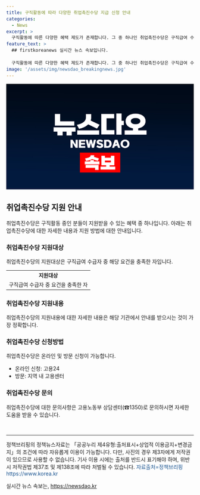 ```yaml
---
title: 구직활동에 따라 다양한 취업촉진수당 지급 신청 안내
categories:
  - News
excerpt: >
  구직활동에 따른 다양한 혜택 제도가 존재합니다. 그 중 하나인 취업촉진수당은 구직급여 수급자 중 일정 요건을 충족하는 자를 대상으로 하고 있습니다. 온라인 또는 고용센터를 통해 신청이 가능하며, 자세한 내용은 고용노동부 상담센터(☎1350)로 문의할 수 있습니다.
feature_text: >
  ## firstkoreanews 실시간 뉴스 속보입니다.

  구직활동에 따른 다양한 혜택 제도가 존재합니다. 그 중 하나인 취업촉진수당은 구직급여 수급자 중 일정 요건을 충족하는 자를 대상으로 하고 있습니다. 온라인 또는 고용센터를 통해 신청이 가능하며, 자세한 내용은 고용노동부 상담센터(☎1350)로 문의할 수 있습니다.
image: '/assets/img/newsdao_breakingnews.jpg'
---
```


<p><img src="/assets/img/newsdao_breakingnews.jpg" alt="firstkoreanews 속보" /></p>

<h2 data-ke-size="size26">취업촉진수당 지원 안내</h2>

<p data-ke-size="size16">취업촉진수당은 구직활동 중인 분들이 지원받을 수 있는 혜택 중 하나입니다. 아래는 취업촉진수당에 대한 자세한 내용과 지원 방법에 대한 안내입니다.</p>

<h3>취업촉진수당 지원대상</h3>

<p data-ke-size="size16">취업촉진수당의 지원대상은 구직급여 수급자 중 해당 요건을 충족한 자입니다.</p>

<table>
    <tr>
        <td style="text-align: center; height: 17px;"><b>지원대상</b></td>
    </tr>
    <tr>
        <td>구직급여 수급자 중 요건을 충족한 자</td>
    </tr>
</table>

<h3>취업촉진수당 지원내용</h3>

<p data-ke-size="size16">취업촉진수당의 지원내용에 대한 자세한 내용은 해당 기관에서 안내를 받으시는 것이 가장 정확합니다.</p>

<h3>취업촉진수당 신청방법</h3>

<p data-ke-size="size16">취업촉진수당은 온라인 및 방문 신청이 가능합니다.</p>

<ul>
    <li>온라인 신청: 고용24</li>
    <li>방문: 지역 내 고용센터</li>
</ul>

<h3>취업촉진수당 문의</h3>

<p data-ke-size="size16">취업촉진수당에 대한 문의사항은 고용노동부 상담센터(☎1350)로 문의하시면 자세한 도움을 받을 수 있습니다.</p>

<p data-ke-size="size16">&nbsp;</p>

<hr>

<p data-ke-size="size16">정책브리핑의 정책뉴스자료는 「공공누리 제4유형:출처표시+상업적 이용금지+변경금지」의 조건에 따라 자유롭게 이용이 가능합니다. 다만, 사진의 경우 제3자에게 저작권이 있으므로 사용할 수 없습니다. 기사 이용 시에는 출처를 반드시 표기해야 하며, 위반 시 저작권법 제37조 및 제138조에 따라 처벌될 수 있습니다. <span style="color: #1a5490;">자료출처=정책브리핑 https://www.korea.kr</span></p>
실시간 뉴스 속보는, <a href="https://newsdao.kr" rel="dofollow">https://newsdao.kr</a>


